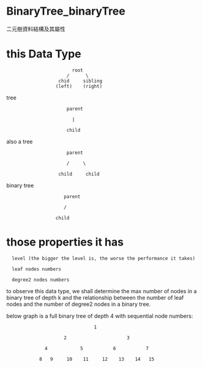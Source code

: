 # BinaryTree_binaryTree
二元樹資料結構及其屬性

# this Data Type

                            root
                          /      \
                       chid     sibling
                      (left)    (right)

tree

                          parent
                         
                            |
                            
                          child
                          
also a tree

                          parent
                          
                          /     \
                       
                       child     child


binary tree

                         parent
                         
                         /
                         
                      child
                      
              


# those properties it has

      level (the bigger the level is, the worse the performance it takes)

      leaf nodes numbers

      degree2 nodes numbers

to observe this data type, we shall determine the max number of nodes in a binary tree of depth k and the relationship between the number of leaf nodes and the number of degree2 nodes in a binary tree.


below graph is a full binary tree of depth 4 with sequential node numbers:

                                    1
                                    
                         2                      3
                         
                  4            5           6           7
             
                8   9     10    11     12    13    14   15
                
                
                 
                 

